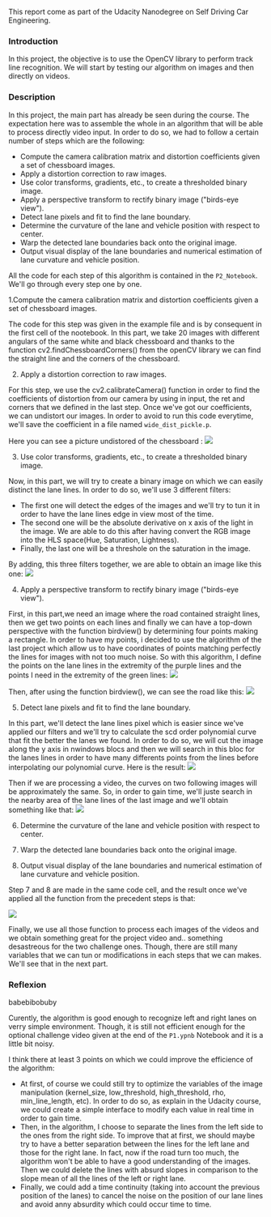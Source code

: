 




This report come as part of the Udacity Nanodegree on Self Driving Car Engineering.

### Introduction
  In this project, the objective is to use the OpenCV library to perform track line recognition. We will start by testing our algorithm on images and then directly on videos.


### Description
  In this project, the main part has already be seen during the course. The expectation here was to assemble the whole in an algorithm that will be able to process directly video input. In order to do so, we had to follow a certain number of steps which are the following:
  
* Compute the camera calibration matrix and distortion coefficients given a set of chessboard images.
* Apply a distortion correction to raw images.
* Use color transforms, gradients, etc., to create a thresholded binary image.
* Apply a perspective transform to rectify binary image ("birds-eye view").
* Detect lane pixels and fit to find the lane boundary.
* Determine the curvature of the lane and vehicle position with respect to center.
* Warp the detected lane boundaries back onto the original image.
* Output visual display of the lane boundaries and numerical estimation of lane curvature and vehicle position.
  
All the code for each step of this algorithm is contained in the `P2_Notebook`. We'll go through every step one by one.

1.Compute the camera calibration matrix and distortion coefficients given a set of chessboard images.

  The code for this step was given in the example file and is by consequent in the first cell of the nootebook. In this part, we take 20 images with different angulars of the same white and black chessboard and thanks to the function cv2.findChessboardCorners() from the openCV library we can find the straight line and the corners of the chessboard.

2. Apply a distortion correction to raw images.

  For this step, we use the cv2.calibrateCamera() function in order to find the coefficients of distortion from our camera by using in input, the ret and corners that we defined in the last step.
  Once we've got our coefficients, we can undistort our images. In order to avoid to run this code everytime, we'll save the coefficient in a file named `wide_dist_pickle.p`.
  
  Here you can see a picture undistored of the chessboard :
  ![](output_images/Undistorted_Image.png)

3. Use color transforms, gradients, etc., to create a thresholded binary image.

  Now, in this part, we will try to create a binary image on which we can easily distinct the lane lines. In order to do so, we'll use 3 different filters:
  
  - The first one will detect the edges of the images and we'll try to tun it in order to have the lane lines edge in view most of the time.
  - The second one will be the absolute derivative on x axis of the light in the image. We are able to do this after having convert the RGB image into the HLS space(Hue, Saturation, Lightness).
  - Finally, the last one will be a threshole on the saturation in the image.
  
By adding, this three filters together, we are able to obtain an image like this one:
  ![](output_images/img_test6_after_pipeline.png)

4. Apply a perspective transform to rectify binary image ("birds-eye view").

First, in this part,we need an image where the road contained straight lines, then we get two points on each lines and finally we can have a top-down perspective with the function birdview() by determining four points making a rectangle.
  In order to have my points, i decided to use the algorithm of the last project which allow us to have coordinates of points matching perfectly the lines for images with not too much noise. So with this algorithm, I define the points on the lane lines in the extremity of the purple lines and the points I need in the extremity of the green lines:
![](output_images/straight_lines2_for_perspectives.png) 

Then, after using the function birdview(), we can see the road like this:
![](output_images/Undistorted_and_Warped_Image.png)  

5. Detect lane pixels and fit to find the lane boundary.

In this part, we'll detect the lane lines pixel which is easier since we've applied our filters and we'll try to calculate the scd order polynomial curve that fit the better the lanes we found. In order to do so, we will cut the image along the y axis in nwindows blocs and then we will search in this bloc for the lanes lines in order to have many differents points from the lines before interpolating our polynomial curve. Here is the result:
![](output_images/detection_of_the_lanes.png) 

Then if we are processing a video, the curves on two following images will be approximately the same. So, in order to gain time, we'll juste search in the nearby area of the lane lines of the last image and we'll obtain something like that:
![](output_images/search_around_the_lanes.png) 

6. Determine the curvature of the lane and vehicle position with respect to center.







7. Warp the detected lane boundaries back onto the original image.
8. Output visual display of the lane boundaries and numerical estimation of lane curvature and vehicle position.

Step 7 and 8 are made in the same code cell, and the result once we've applied all the function from the precedent steps is that:

![](output_images/green_Area.png) 
  
  
  Finally, we use all those function to process each images of the videos and we obtain something great for the project video and.. something desastreous for the two challenge ones. Though, there are still many variables that we can tun or modifications in each steps that we can makes. We'll see that in the next part.  

### Reflexion

babebibobuby






  Curently, the algorithm is good enough to recognize left and right lanes on verry simple environment. Though, it is still not efficient enough for the optional challenge video given at the end of the `P1.ypnb` Notebook and it is a little bit noisy.
  
  I think there at least 3 points on which we could improve the efficience of the algorithm:
  
- At first, of course we could still try to optimize the variables of the image manipulation (kernel_size, low_threshold, high_threshold, rho, min_line_length, etc). In order to do so, as explain in the Udacity course, we could create a simple interface to modify each value in real time in order to gain time.
- Then, in the algorithm, I choose to separate the lines from the left side to the ones from the right side. To improve that at first, we should maybe try to have a better separation between the lines for the left lane and those for the right lane. In fact, now if the road turn too much, the algorithm won't be able to have a good understanding of the images. Then we could delete the lines with absurd slopes in comparison to the slope mean of all the lines of the left or right lane.
- Finally, we could add a time continuity (taking into account the previous position of the lanes) to cancel the noise on the position of our lane lines and avoid anny absurdity which could occur time to time.
